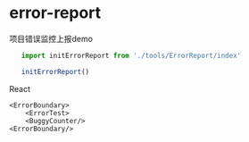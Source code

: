 # error-report
项目错误监控上报demo


```javascript
   import initErrorReport from './tools/ErrorReport/index'

   initErrorReport()

```
React
```
<ErrorBoundary>
    <ErrorTest>
    <BuggyCounter/>    
<ErrorBoundary/>
```